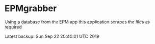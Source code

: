 # EPMgrabber
Using a database from the EPM app this application scrapes the files as required


Latest backup: Sun Sep 22 20:40:01 UTC 2019
